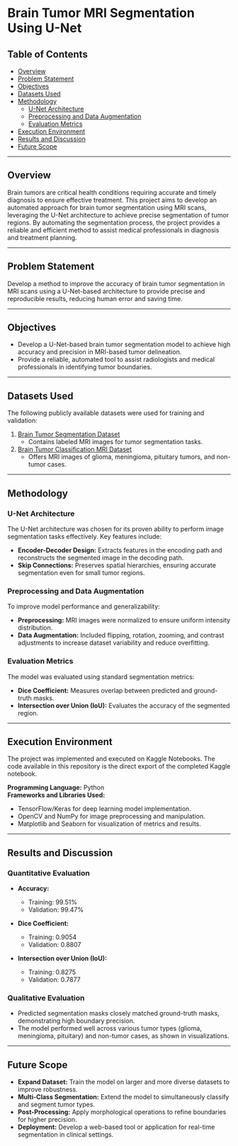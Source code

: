 # Brain Tumor MRI Segmentation Using U-Net  

## Table of Contents  
- [Overview](#overview)  
- [Problem Statement](#problem-statement)  
- [Objectives](#objectives)  
- [Datasets Used](#datasets-used)  
- [Methodology](#methodology)  
  - [U-Net Architecture](#u-net-architecture)  
  - [Preprocessing and Data Augmentation](#preprocessing-and-data-augmentation)  
  - [Evaluation Metrics](#evaluation-metrics)  
- [Execution Environment](#execution-environment)
- [Results and Discussion](#results-and-discussion)  
- [Future Scope](#future-scope)  

---

## Overview  
Brain tumors are critical health conditions requiring accurate and timely diagnosis to ensure effective treatment. This project aims to develop an automated approach for brain tumor segmentation using MRI scans, leveraging the U-Net architecture to achieve precise segmentation of tumor regions. By automating the segmentation process, the project provides a reliable and efficient method to assist medical professionals in diagnosis and treatment planning.  

---

## Problem Statement  
Develop a method to improve the accuracy of brain tumor segmentation in MRI scans using a U-Net-based architecture to provide precise and reproducible results, reducing human error and saving time.  

---

## Objectives  
- Develop a U-Net-based brain tumor segmentation model to achieve high accuracy and precision in MRI-based tumor delineation.  
- Provide a reliable, automated tool to assist radiologists and medical professionals in identifying tumor boundaries.  

---

## Datasets Used  
The following publicly available datasets were used for training and validation:  
1. [Brain Tumor Segmentation Dataset](https://www.kaggle.com/datasets/atikaakter11/brain-tumor-segmentation-dataset)  
   - Contains labeled MRI images for tumor segmentation tasks.  
2. [Brain Tumor Classification MRI Dataset](https://www.kaggle.com/datasets/sartajbhuvaji/brain-tumor-classification-mri)  
   - Offers MRI images of glioma, meningioma, pituitary tumors, and non-tumor cases.  

---

## Methodology  

### U-Net Architecture  
The U-Net architecture was chosen for its proven ability to perform image segmentation tasks effectively. Key features include:  
- **Encoder-Decoder Design:** Extracts features in the encoding path and reconstructs the segmented image in the decoding path.  
- **Skip Connections:** Preserves spatial hierarchies, ensuring accurate segmentation even for small tumor regions.  

### Preprocessing and Data Augmentation  
To improve model performance and generalizability:  
- **Preprocessing:** MRI images were normalized to ensure uniform intensity distribution.  
- **Data Augmentation:** Included flipping, rotation, zooming, and contrast adjustments to increase dataset variability and reduce overfitting.  

### Evaluation Metrics  
The model was evaluated using standard segmentation metrics:  
- **Dice Coefficient:** Measures overlap between predicted and ground-truth masks.  
- **Intersection over Union (IoU):** Evaluates the accuracy of the segmented region.  

---

## Execution Environment  
The project was implemented and executed on Kaggle Notebooks. The code available in this repository is the direct export of the completed Kaggle notebook.  

**Programming Language:** Python  
**Frameworks and Libraries Used:**  
- TensorFlow/Keras for deep learning model implementation.  
- OpenCV and NumPy for image preprocessing and manipulation.  
- Matplotlib and Seaborn for visualization of metrics and results.  

---
## Results and Discussion

### Quantitative Evaluation  
- **Accuracy:**  
  - Training: 99.51%  
  - Validation: 99.47%  

- **Dice Coefficient:**  
  - Training: 0.9054  
  - Validation: 0.8807  

- **Intersection over Union (IoU):**  
  - Training: 0.8275  
  - Validation: 0.7877  

### Qualitative Evaluation  
- Predicted segmentation masks closely matched ground-truth masks, demonstrating high boundary precision.  
- The model performed well across various tumor types (glioma, meningioma, pituitary) and non-tumor cases, as shown in visualizations.

---

## Future Scope  
- **Expand Dataset:** Train the model on larger and more diverse datasets to improve robustness.  
- **Multi-Class Segmentation:** Extend the model to simultaneously classify and segment tumor types.  
- **Post-Processing:** Apply morphological operations to refine boundaries for higher precision.  
- **Deployment:** Develop a web-based tool or application for real-time segmentation in clinical settings.  
